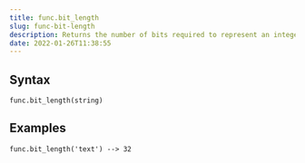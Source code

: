 ```yaml
---
title: func.bit_length
slug: func-bit-length
description: Returns the number of bits required to represent an integer in binary, excluding the sign and leading zeros
date: 2022-01-26T11:38:55
---
```



## Syntax



```
func.bit_length(string)
```


## Examples



```
func.bit_length('text') --> 32
```
